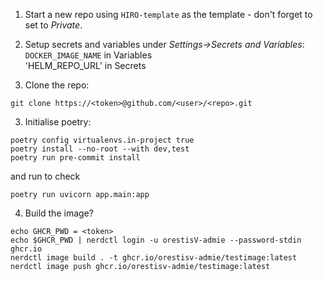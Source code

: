 1. Start a new repo using `HIRO-template` as the template - don't forget to set to *Private*.

2. Setup secrets and variables under *Settings->Secrets and Variables*:  
`DOCKER_IMAGE_NAME` in Variables  
'HELM_REPO_URL' in Secrets  

4. Clone the repo:
```
git clone https://<token>@github.com/<user>/<repo>.git
```

3. Initialise poetry:
```
poetry config virtualenvs.in-project true
poetry install --no-root --with dev,test
poetry run pre-commit install
```
and run to check
```
poetry run uvicorn app.main:app
```

4. Build the image?
```
echo GHCR_PWD = <token>
echo $GHCR_PWD | nerdctl login -u orestisV-admie --password-stdin ghcr.io
nerdctl image build . -t ghcr.io/orestisv-admie/testimage:latest
nerdctl image push ghcr.io/orestisv-admie/testimage:latest
```
